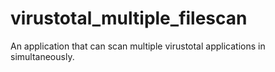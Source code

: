 # virustotal_multiple_filescan
An application that can scan multiple virustotal applications in simultaneously.

